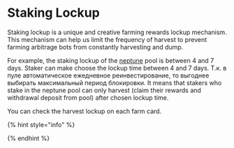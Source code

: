 # Staking Lockup

Staking lockup is a unique and creative farming rewards lockup mechanism. This mechanism can help us limit the frequency of harvest to prevent farming arbitrage bots from constantly harvesting and dump.

For example, the staking lockup of the [neptune](https://app.slr.finance/pool/neptune) pool is between 4 and 7 days. Staker can make choose the lockup time between 4 and 7 days. Т.к. в пуле автоматическое ежедневное реинвестирование, то выгоднее выбирать максимальный период блокировки. It means that stakers who stake in the neptune pool can only harvest (claim their rewards and withdrawal deposit from pool) after chosen lockup time.

You can check the harvest lockup on each farm card.

{% hint style="info" %}

{% endhint %}
